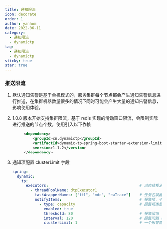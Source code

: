 ```yaml
---
title: 通知限流
icon: decorate
order: 1
author: yanhom
date: 2022-06-11
category:
  - 通知限流
  - dynamictp
tag:
  - 通知限流
  - dynamictp
sticky: true
star: true
---
```


### 推送限流

1. 默认通知告警是基于单机模式的，服务集群每个节点都会产生通知告警信息进行推送，在集群机器数量很多的情况下同时可能会产生大量的通知告警信息，影响使用体验。

2. 1.0.8 版本开始支持集群限流，基于 redis 实现的滑动窗口限流，会限制实际进行推送的节点个数，使用引入以下依赖
   ```xml
        <dependency>
            <groupId>cn.dynamictp</groupId>
            <artifactId>dynamic-tp-spring-boot-starter-extension-limiter-redis</artifactId>
            <version>1.1.2</version>
        </dependency>
    ```
3. 通知项配置 clusterLimit 字段
   ```yaml
   spring:
     dynamic:
       tp:
         executors:                                         # 动态线程池配置，省略其他项，具体看上述配置文件
           - threadPoolName: dtpExecutor1
             taskWrapperNames: ["ttl", "mdc", "swTrace"]    # 任务包装器名称，继承TaskWrapper接口
             notifyItems:                                   # 报警项，不配置自动会按默认值配置（变更通知、容量报警、活性报警）
               - type: capacity                             # 报警项类型，查看源码 NotifyTypeEnum枚举类
                 enabled: true
                 threshold: 80                              # 报警阈值
                 interval: 120                              # 报警间隔（单位：s）
                 clusterLimit: 1                            # 一个报警窗口内，只允许该配置数量的机器进行推送通知，默认为1
   ```

